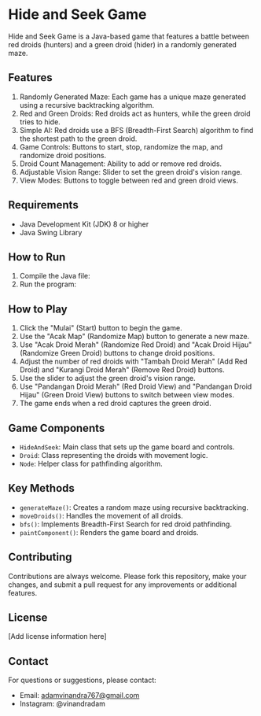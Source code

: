 # Hide and Seek Game

Hide and Seek Game is a Java-based game that features a battle between red droids (hunters) and a green droid (hider) in a randomly generated maze.

## Features

1. Randomly Generated Maze: Each game has a unique maze generated using a recursive backtracking algorithm.
2. Red and Green Droids: Red droids act as hunters, while the green droid tries to hide.
3. Simple AI: Red droids use a BFS (Breadth-First Search) algorithm to find the shortest path to the green droid.
4. Game Controls: Buttons to start, stop, randomize the map, and randomize droid positions.
5. Droid Count Management: Ability to add or remove red droids.
6. Adjustable Vision Range: Slider to set the green droid's vision range.
7. View Modes: Buttons to toggle between red and green droid views.

## Requirements

- Java Development Kit (JDK) 8 or higher
- Java Swing Library

## How to Run

1. Compile the Java file:
2. Run the program:

## How to Play

1. Click the "Mulai" (Start) button to begin the game.
2. Use the "Acak Map" (Randomize Map) button to generate a new maze.
3. Use "Acak Droid Merah" (Randomize Red Droid) and "Acak Droid Hijau" (Randomize Green Droid) buttons to change droid positions.
4. Adjust the number of red droids with "Tambah Droid Merah" (Add Red Droid) and "Kurangi Droid Merah" (Remove Red Droid) buttons.
5. Use the slider to adjust the green droid's vision range.
6. Use "Pandangan Droid Merah" (Red Droid View) and "Pandangan Droid Hijau" (Green Droid View) buttons to switch between view modes.
7. The game ends when a red droid captures the green droid.

## Game Components

- `HideAndSeek`: Main class that sets up the game board and controls.
- `Droid`: Class representing the droids with movement logic.
- `Node`: Helper class for pathfinding algorithm.

## Key Methods

- `generateMaze()`: Creates a random maze using recursive backtracking.
- `moveDroids()`: Handles the movement of all droids.
- `bfs()`: Implements Breadth-First Search for red droid pathfinding.
- `paintComponent()`: Renders the game board and droids.

## Contributing

Contributions are always welcome. Please fork this repository, make your changes, and submit a pull request for any improvements or additional features.

## License

[Add license information here]

## Contact

For questions or suggestions, please contact:

- Email: adamvinandra767@gmail.com
- Instagram: @vinandradam
